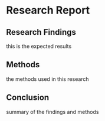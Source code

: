 # Research Report

## Research Findings
this is the expected results

## Methods
the methods used in this research

## Conclusion
summary of the findings and methods